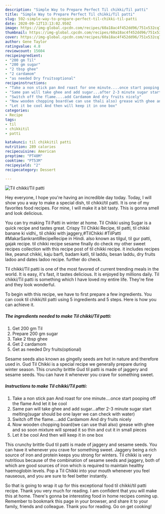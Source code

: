```yaml
---
description: "Simple Way to Prepare Perfect Til chikki/Til patti"
title: "Simple Way to Prepare Perfect Til chikki/Til patti"
slug: 592-simple-way-to-prepare-perfect-til-chikki-til-patti
date: 2020-09-12T13:13:02.950Z
image: https://img-global.cpcdn.com/recipes/60a18ac4f452dd96/751x532cq70/til-chikkitil-patti-recipe-main-photo.jpg
thumbnail: https://img-global.cpcdn.com/recipes/60a18ac4f452dd96/751x532cq70/til-chikkitil-patti-recipe-main-photo.jpg
cover: https://img-global.cpcdn.com/recipes/60a18ac4f452dd96/751x532cq70/til-chikkitil-patti-recipe-main-photo.jpg
author: Gene Taylor
ratingvalue: 4.8
reviewcount: 15604
recipeingredient:
- "200 gm Til"
- "200 gm sugar"
- "2 tbsp ghee"
- "2 cardamom"
- "as needed Dry fruitsoptional"
recipeinstructions:
- "Take a non stick pan And roast for one minute....once start pooping off the flame And let it be cool"
- "Same pan will take ghee and add sugar...after 2-3 minute sugar start melting(sugar should be one layer we can check with water)"
- "Switch off the flame....add Cardamom And dry fruits nicely"
- "Now wooden chopping board(we can use thali also) grease with ghee and so soon mixture will spread it so thin and cut it in small pieces"
- "Let it be cool And then will keep it in one box"
categories:
- Recipe
tags:
- til
- chikkitil
- patti

katakunci: til chikkitil patti 
nutrition: 289 calories
recipecuisine: American
preptime: "PT40M"
cooktime: "PT53M"
recipeyield: "2"
recipecategory: Dessert

---
```



![Til chikki/Til patti](https://img-global.cpcdn.com/recipes/60a18ac4f452dd96/751x532cq70/til-chikkitil-patti-recipe-main-photo.jpg)

Hey everyone, I hope you're having an incredible day today. Today, I will show you a way to make a special dish, til chikki/til patti. It is one of my favorites food recipes. For mine, I will make it a bit tasty. This is gonna smell and look delicious.

You can try making Til Patti in winter at home. Til Chikki using Sugar is a quick recipe and tastes great. Crispy Til Chikki Recipe, til patti, til chikki banane ki vidhi,, til chikki with jaggery,#TilChikki #TilPatti #MakarSankrantiRecipeRecipe in Hindi. also known as tilgul, til gur patti, gajak recipe. til chikki recipe sesame finally do check my other sweet recipes collection with this recipe post of til chikki recipe. it includes recipes like, peanut chikki, kaju barfi, badam katli, til laddu, besan laddu, dry fruits ladoo and dates ladoo recipe. further do check.

Til chikki/Til patti is one of the most favored of current trending meals in the world. It is easy, it's fast, it tastes delicious. It is enjoyed by millions daily. Til chikki/Til patti is something which I have loved my entire life. They're fine and they look wonderful.


To begin with this recipe, we have to first prepare a few ingredients. You can cook til chikki/til patti using 5 ingredients and 5 steps. Here is how you can achieve it.

<!--inarticleads1-->

##### The ingredients needed to make Til chikki/Til patti:

1. Get 200 gm Til
1. Prepare 200 gm sugar
1. Take 2 tbsp ghee
1. Get 2 cardamom
1. Get as needed Dry fruits(optional)


Sesame seeds also known as gingelly seeds are hot in nature and therefore used in. Gud Til Chikki is a special recipe we generally prepare during winter season. This crunchy brittle Gud til patti is made of jaggery and sesame seeds. You can have it whenever you crave for something sweet. 

<!--inarticleads2-->

##### Instructions to make Til chikki/Til patti:

1. Take a non stick pan And roast for one minute....once start pooping off the flame And let it be cool
1. Same pan will take ghee and add sugar...after 2-3 minute sugar start melting(sugar should be one layer we can check with water)
1. Switch off the flame....add Cardamom And dry fruits nicely
1. Now wooden chopping board(we can use thali also) grease with ghee and so soon mixture will spread it so thin and cut it in small pieces
1. Let it be cool And then will keep it in one box


This crunchy brittle Gud til patti is made of jaggery and sesame seeds. You can have it whenever you crave for something sweet. Jaggery being a rich source of iron and protein keeps you strong for winters. Til chikki is very nutritious because of the combination of sesame seeds and jaggery, both of which are good sources of iron which is required to maintain healthy haemoglobin levels. Pop a Til Chikki into your mouth whenever you feel nauseous, and you are sure to feel better instantly. 

So that is going to wrap it up for this exceptional food til chikki/til patti recipe. Thank you very much for reading. I am confident that you will make this at home. There's gonna be interesting food in home recipes coming up. Remember to bookmark this page in your browser, and share it to your family, friends and colleague. Thank you for reading. Go on get cooking!
